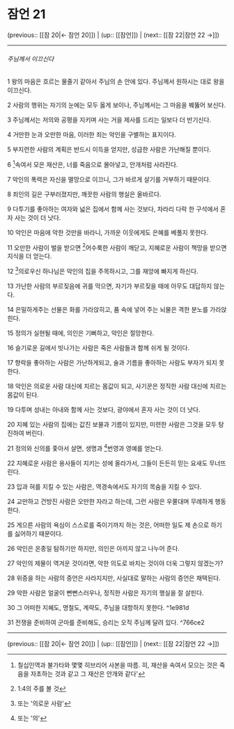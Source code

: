 # 잠언 21

(previous:: [[잠 20|← 잠언 20]]) | (up:: [[잠언]]) | (next:: [[잠 22|잠언 22 →]])

***


###### 주님께서 이끄신다

1 
왕의 마음은 흐르는 물줄기 같아서 주님의 손 안에 있다. 주님께서 원하시는 대로 왕을 이끄신다.


2 
사람의 행위는 자기의 눈에는 모두 옳게 보이나, 주님께서는 그 마음을 꿰뚫어 보신다.


3 
주님께서는 저의와 공평을 지키며 사는 거을 제사를 드리는 일보다 더 반기신다.


4 
거만한 눈과 오만한 마음, 이러한 죄는 악인을 구별하는 표지이다.


5 
부지런한 사람의 계획은 반드시 이득을 얻지만, 성급한 사람은 가난해질 뿐이다.


6 
[^1]속여서 모은 재산은, 너를 죽음으로 몰아넣고, 안개처럼 사라진다.


7 
악인의 폭력은 자신을 멸망으로 이끄니, 그가 바르게 살기를 거부하기 때문이다.


8 
죄인의 길은 구부러졌지만, 깨끗한 사람의 행실은 올바르다.


9 
다투기를 좋아하는 여자와 넓은 집에서 함께 사는 것보다, 차라리 다락 한 구석에서 혼자 사는 것이 더 낫다.


10 
악인은 마음에 악한 것만을 바라니, 가까운 이웃에게도 은혜를 베풀지 못한다.


11 
오만한 사람이 벌을 받으면 [^2]어수룩한 사람이 깨닫고, 지혜로운 사람이 책망을 받으면 지식을 더 얻는다.


12 
[^3]의로우신 하나님은 악인의 집을 주목하시고, 그를 재앙에 빠지게 하신다.


13 
가난한 사람의 부르짖음에 귀를 막으면, 자기가 부르짖을 때에 아무도 대답하지 않는다.


14 
은밀하게주는 선물은 화를 가라앉히고, 품 속에 넣어 주는 뇌물은 격한 분노를 가라앉힌다.


15 
정의가 실현될 때에, 의인은 기뻐하고, 악인은 절망한다.


16 
슬기로운 길에서 빗나가는 사람은 죽은 사람들과 함께 쉬게 될 것이다.


17 
향락을 좋아하는 사람은 가난하게되고, 술과 기름을 좋아하는 사람도 부자가 되지 못한다.


18 
악인은 의로운 사람 대신에 치르는 몸값이 되고, 사기꾼은 정직한 사람 대신에 치르는 몸값이 된다.


19 
다투며 성내는 아내와 함께 사는 것보다, 광야에서 혼자 사는 것이 더 낫다.


20 
지혜 있는 사람의 집에는 값진 보물과 기름이 있지만, 미련한 사람은 그것을 모두 탕진하여 버린다.


21 
정의와 신의를 좇아서 살면, 생명과 [^4]번영과 영예를 얻는다.


22 
지혜로운 사람은 용사들이 지키는 성에 올라가서, 그들이 든든히 믿는 요새도 무너뜨린다.


23 
입과 혀를 지킬 수 있는 사람은, 역경속에서도 자기의 목숨을 지킬 수 있다.


24 
교만하고 건방진 사람은 오만한 자라고 하는데, 그런 사람은 우쭐대며 무례하게 행동한다.


25 
게으른 사람의 욕심이 스스로를 죽이기까지 하는 것은, 어떠한 일도 제 손으로 하기를 싫어하기 때문이다.


26 
악인은 온종일 탐하기만 하지만, 의인은 아끼지 않고 나누어 준다.


27 
악인의 제물이 역겨운 것이라면, 악한 의도로 바치는 것이야 더욱 그렇지 않겠는가?


28 
위증을 하는 사람의 증언은 사라지지만, 사실대로 말하는 사람의 증언은 채택된다.


29 
악한 사람은 얼굴이 뻔뻔스러우나, 정직한 사람은 자기의 행실을 잘 살핀다.


30 
그 어떠한 지혜도, 명철도, 계략도, 주님을 대항하지 못한다. ^1e981d


31 
전쟁을 준비하여 군마를 준비해도, 승리는 오직 주님께 달려 있다. ^766ce2


***

(previous:: [[잠 20|← 잠언 20]]) | (up:: [[잠언]]) | (next:: [[잠 22|잠언 22 →]])

[^1]: 칠십인역과 불가타와 몇몇 히브리어 사본을 따름. 히, 재산을 속여서 모으는 것은 죽음을 자초하는 것과 같고 그 재산은 안개와 같다'
[^2]: 1:4의 주를 볼 것
[^3]: 또는 '의로운 사람'
[^4]: 또는 '의'